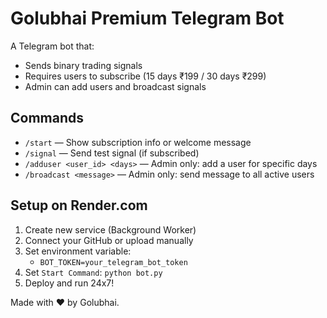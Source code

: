 
# Golubhai Premium Telegram Bot

A Telegram bot that:
- Sends binary trading signals
- Requires users to subscribe (15 days ₹199 / 30 days ₹299)
- Admin can add users and broadcast signals

## Commands

- `/start` — Show subscription info or welcome message
- `/signal` — Send test signal (if subscribed)
- `/adduser <user_id> <days>` — Admin only: add a user for specific days
- `/broadcast <message>` — Admin only: send message to all active users

## Setup on Render.com

1. Create new service (Background Worker)
2. Connect your GitHub or upload manually
3. Set environment variable:
    - `BOT_TOKEN=your_telegram_bot_token`
4. Set `Start Command`: `python bot.py`
5. Deploy and run 24x7!

Made with ❤️ by Golubhai.
